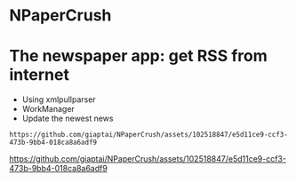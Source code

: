# NPaperCrush
<h1>The newspaper app: get RSS from internet</h1>
<ul>
  <li>Using xmlpullparser</li>
  <li>WorkManager</li>
  <li>Update the newest news</li>
</ul>

<div class="container" style="margin: 0 auto;">

    https://github.com/giaptai/NPaperCrush/assets/102518847/e5d11ce9-ccf3-473b-9bb4-018ca8a6adf9
</div>




https://github.com/giaptai/NPaperCrush/assets/102518847/e5d11ce9-ccf3-473b-9bb4-018ca8a6adf9


